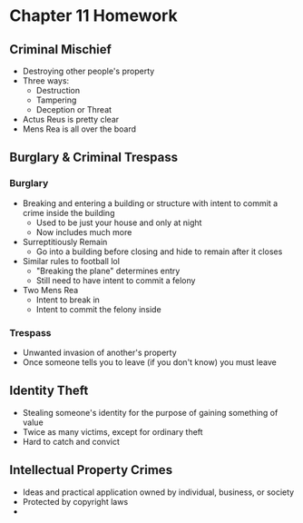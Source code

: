 # Chapter 11 Homework

## Criminal Mischief

- Destroying other people's property
- Three ways:
	- Destruction
	- Tampering
	- Deception or Threat
- Actus Reus is pretty clear
- Mens Rea is all over the board

## Burglary & Criminal Trespass

### Burglary

- Breaking and entering a building or structure with intent to commit a crime inside the building
	- Used to be just your house and only at night
	- Now includes much more
- Surreptitiously Remain
	- Go into a building before closing and hide to remain after it closes
- Similar rules to football lol
	- "Breaking the plane" determines entry
	- Still need to have intent to commit a felony
- Two Mens Rea
	- Intent to break in
	- Intent to commit the felony inside

### Trespass

- Unwanted invasion of another's property
- Once someone tells you to leave (if you don't know) you must leave


## Identity Theft

- Stealing someone's identity for the purpose of gaining something of value
- Twice as many victims, except for ordinary theft
- Hard to catch and convict

## Intellectual Property Crimes

- Ideas and practical application owned by individual, business, or society
- Protected by copyright laws
- 